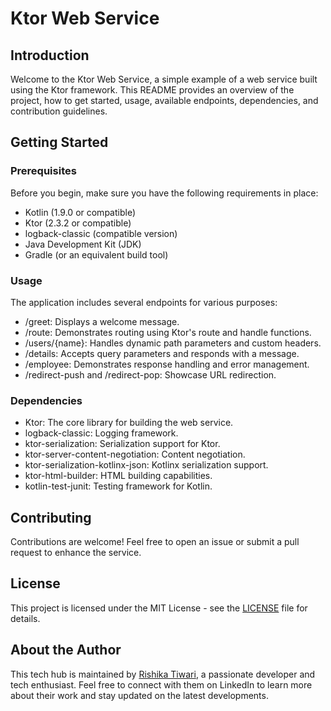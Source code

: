 # Ktor Web Service

## Introduction

Welcome to the Ktor Web Service, a simple example of a web service built using the Ktor framework. This README provides an overview of the project, how to get started, usage, available endpoints, dependencies, and contribution guidelines.

## Getting Started

### Prerequisites

Before you begin, make sure you have the following requirements in place:

- Kotlin (1.9.0 or compatible)
- Ktor (2.3.2 or compatible)
- logback-classic (compatible version)
- Java Development Kit (JDK)
- Gradle (or an equivalent build tool)

### Usage

The application includes several endpoints for various purposes:

   - /greet: Displays a welcome message.
   - /route: Demonstrates routing using Ktor's route and handle functions.
   - /users/{name}: Handles dynamic path parameters and custom headers.
   - /details: Accepts query parameters and responds with a message.
   - /employee: Demonstrates response handling and error management.
   - /redirect-push and /redirect-pop: Showcase URL redirection.


### Dependencies

   - Ktor: The core library for building the web service.
   - logback-classic: Logging framework.
   - ktor-serialization: Serialization support for Ktor.
   - ktor-server-content-negotiation: Content negotiation.
   - ktor-serialization-kotlinx-json: Kotlinx serialization support.
   - ktor-html-builder: HTML building capabilities.
   - kotlin-test-junit: Testing framework for Kotlin.

## Contributing

Contributions are welcome! Feel free to open an issue or submit a pull request to enhance the service.

## License

This project is licensed under the MIT License - see the [LICENSE](LICENSE) file for details.

## About the Author

This tech hub is maintained by [Rishika Tiwari](https://www.linkedin.com/in/rishika-tiwari20), a passionate developer and tech enthusiast. Feel free to connect with them on LinkedIn to learn more about their work and stay updated on the latest developments.





